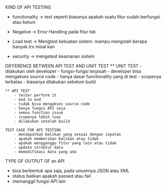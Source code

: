 
KIND OF API TESTING
- functionality → test seperti biasanya apakah suatu fitur sudah berfungsi atau belum

- Negative → Error Handling pada fitur tsb

- Load test → Mengtest kekuatan sistem. mampu mengolah berapa banyak trx misal kan

- security → mengetest keamanan sistem

DIFFERENCE BETWEEN API TEST AND UNIT TEST 
	** UNIT TEST
		- dilakukan oleh developer
		- fungsi-fungsi terpisah
		- developer bisa mengakses source code
		- hanya dasar functionality yang di test
		- scopenya terbatas
		- biasanya dilakukan sebelum build

	** API TEST
		- tester perform it
		- end to end
		- tidak bisa mengakses source code
		- hanya fungsi API saja
		- semua function issue 
		- scopenya lebih luas
		- dilakukan setelah build 

	TEST CASE FOR API TESTING
		- mendapatkan balikan yang sesuai dengan inputan
		- apakah memberikan balikan atau tidak
		- apakah mengganggu fitur yang lain atau tidak
		- update struktur data
		- memodifikasi data yang ada 

TYPE OF OUTPUT OF an API 
- bisa berbentuk apa saja, pada umumnya JSON atau XML
- status balikan apakah passed atau fail
- memanggil fungsi API lain